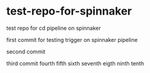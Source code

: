 # test-repo-for-spinnaker
test repo for cd pipeline on spinnaker


first commit for testing trigger on spinnaker pipeline

second commit

third commit
fourth
fifth
sixth
seventh
eigth
ninth
tenth
